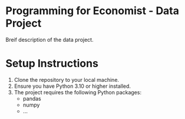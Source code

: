 # Programming for Economist - Data Project
Breif description of the data project. 

# Setup Instructions
1. Clone the repository to your local machine.
2. Ensure you have Python 3.10 or higher installed.
3. The project requires the following Python packages:
   - pandas
   - numpy
   - ...